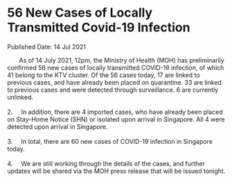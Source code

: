 <html>
    <meta http-equiv="Content-Type" content="text/html; charset=utf-8"/>
    <meta charset="utf-8"/>
    <title>56 New Cases of Locally Transmitted  Covid-19 Infection</title>
    <body><h1>56 New Cases of Locally Transmitted  Covid-19 Infection</h1>
    <p>Published Date: 14 Jul 2021</p> &nbsp; &nbsp; &nbsp; &nbsp;As of 14 July 2021, 12pm, the Ministry of Health (MOH) has preliminarily confirmed 56 new cases of locally transmitted COVID-19 infection, of which 41 belong to the KTV cluster.&nbsp;Of the 56 cases today, 17 are linked to previous cases, and have already been placed on quarantine. 33 are linked to previous cases and were detected through surveillance. 6 are currently unlinked.  <br><br>2.&nbsp; &nbsp; &nbsp;In addition, there are 4 imported cases, who have already been placed on Stay-Home Notice (SHN) or isolated upon arrival in Singapore. All 4 were detected upon arrival in Singapore.<br><br>3.&nbsp; &nbsp; &nbsp;In total, there are 60 new cases of COVID-19 infection in Singapore today.<br><br>4.&nbsp; &nbsp; &nbsp;We are still working through the details of the cases, and further updates will be shared via the MOH press release that will be issued tonight.</body>
</html>